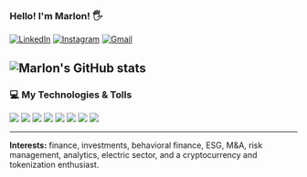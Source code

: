 ### Hello! I'm Marlon! 🖐️

[![LinkedIn](https://img.shields.io/badge/LinkedIn-0077B5?style=for-the-badge&logo=linkedin&logoColor=white)](https://www.linkedin.com/in/marlsoares/) [![Instagram](https://img.shields.io/badge/Instagram-E4405F?style=for-the-badge&logo=instagram&logoColor=white)](https://www.instagram.com/marlonsemj/) [![Gmail](https://img.shields.io/badge/Gmail-D14836?style=for-the-badge&logo=gmail&logoColor=white)](mailto:marlon.lamorn@gmail.com)

![Marlon's GitHub stats](https://github-readme-stats.vercel.app/api?username=Marlonsemj&show_icons=true&theme=dracula)
-----
### 💻 My Technologies & Tolls
<img src="https://img.shields.io/badge/HTML5-E34F26?style=for-the-badge&logo=html5&logoColor=white"/> <img src="https://img.shields.io/badge/Python-14354C?style=for-the-badge&logo=python&logoColor=white"/> <img src="https://img.shields.io/badge/MySQL-00000F?style=for-the-badge&logo=mysql&logoColor=white"/> <img src="https://img.shields.io/badge/Microsoft_Excel-217346?style=for-the-badge&logo=microsoft-excel&logoColor=white"/> <img src="https://img.shields.io/badge/Google%20Sheets-34A853?style=for-the-badge&logo=google-sheets&logoColor=white"/> <img src="https://img.shields.io/badge/Databricks-FF3621?style=for-the-badge&logo=Databricks&logoColor=white"> <img src="https://img.shields.io/badge/Canva-%2300C4CC.svg?&style=for-the-badge&logo=Canva&logoColor=white"/> <img src="https://img.shields.io/badge/Adobe%20Photoshop-31A8FF?style=for-the-badge&logo=Adobe%20Photoshop&logoColor=black"/>
<hr>
<b>Interests:</b> finance, investments, behavioral finance, ESG, M&A, risk management, analytics, electric sector, and a cryptocurrency and tokenization enthusiast.
